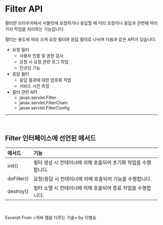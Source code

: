 # Filter API

필터란 브라우저에서 서블릿에 요청하거나 응답할 때 미리 요청이나 응답과 관련해 여러 가지 작업을 처리하는 기능입니다.

필터는 용도에 따라 크게 요청 필터와 응답 필터로 나뉘며 다음과 같은 API가 있습니다.

- 요청 필터
  - 사용자 인증 및 권한 검사
  - 요청 시 요청 관련 로그 작업
  - 인코딩 기능
- 응답 필터
  - 응답 결과에 대한 암호화 작업
  - 서비스 시간 측정
- 필터 관련 API
  - javax.servlet.Filter
  - javax.servlet.FilterChain
  - javax.servlet.FilterConfig

---

&nbsp;

## Filter 인터페이스에 선언된 메서드

| 메서드 | 기능 |
|:---|:---|
| init() | 필터 생성 시 컨테이너에 의해 호출되어 초기화 작업을 수행합니다. |
| doFilter() | 요청/응답 시 컨테이너에 의해 호출되어 기능을 수행합니다. |
| destroy() | 필터 소멸 시 컨테이너에 의해 호출되어 종료 작업을 수행합니다. |

&nbsp;

Excerpt From <자바 웹을 다루는 기술> by 이병승